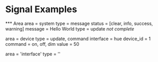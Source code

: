 # Signal Examples
*** Area
area = system
    type = message
        status = [clear, info, success, warning]
        message = Hello World
    type = update
    *not complete*

area = device
    type = update, command
    interface = hue
    device_id = 1
    command = on, off, dim
    value = 50

area = 'interface'
    type = ''